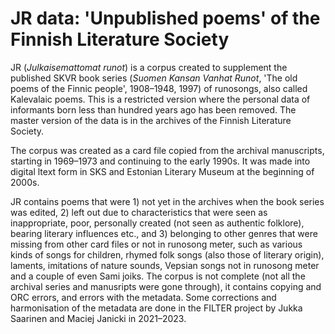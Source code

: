 # JR data: 'Unpublished poems' of the Finnish Literature Society
JR (_Julkaisemattomat runot_) is a corpus created to supplement the published SKVR book series (_Suomen Kansan Vanhat Runot_, 'The old poems of the Finnic people', 1908–1948, 1997) of runosongs, also called Kalevalaic poems. This is a restricted version where the personal data of informants born less than hundred years ago has been removed. The master version of the data is in the archives of the Finnish Literature Society.

The corpus was created as a card file copied from the archival manuscripts, starting in 1969–1973 and continuing to the early 1990s. It was made into digital ltext form in SKS and Estonian Literary Museum at the beginning of 2000s.

JR contains poems that were 1) not yet in the archives when the book series was edited, 2) left out due to characteristics that were seen as inappropriate, poor, personally created (not seen as authentic folklore), bearing literary influences etc., and 3) belonging to other genres that were missing from other card files or not in runosong meter, such as various kinds of songs for children, rhymed folk songs (also those of literary origin), laments, imitations of nature sounds, Vepsian songs not in runosong meter and a couple of even Sami joiks.
The corpus is not complete (not all the archival series and manusripts were gone through), it contains copying and ORC errors, and errors with the metadata. Some corrections and harmonisation of the metadata are done in the FILTER project by Jukka Saarinen and Maciej Janicki in 2021–2023.
